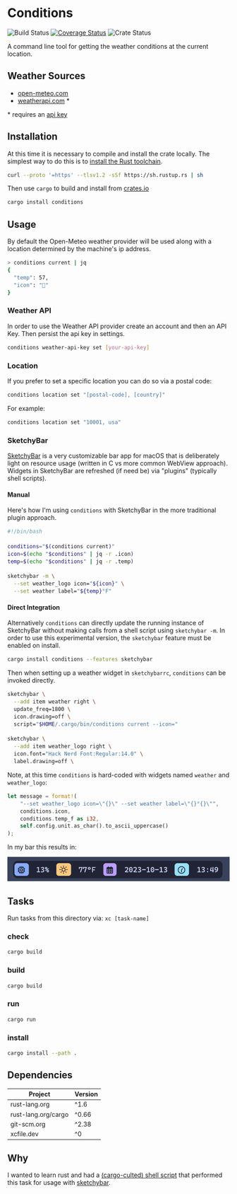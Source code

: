 # Conditions
![Build Status](https://github.com/johnallen3d/conditions/actions/workflows/ci.yml/badge.svg) [![Coverage Status](https://coveralls.io/repos/github/johnallen3d/conditions/badge.svg?branch=feature/track-coverage)](https://coveralls.io/github/johnallen3d/conditions?branch=feature/track-coverage) ![Crate Status](https://img.shields.io/crates/v/conditions.svg)

A command line tool for getting the weather conditions at the current location.

## Weather Sources

- [open-meteo.com](https://open-meteo.com/)
- [weatherapi.com](https://www.weatherapi.com/) \*

\* requires an [api key](https://www.weatherapi.com/docs/#intro-authentication)

## Installation

At this time it is necessary to compile and install the crate locally. The simplest way to do this is to [install the Rust toolchain](https://rustup.rs/).

```bash
curl --proto '=https' --tlsv1.2 -sSf https://sh.rustup.rs | sh
```

Then use `cargo` to build and install from [crates.io](https://crates.io/crates/conditions)

```bash
cargo install conditions
```

## Usage

By default the Open-Meteo weather provider will be used along with a location determined by the machine's ip address.

```sh
> conditions current | jq
{
  "temp": 57,
  "icon": ""
}
```

### Weather API

In order to use the Weather API provider create an account and then an API Key. Then persist the api key in settings.

```bash
conditions weather-api-key set [your-api-key]
```

### Location

If you prefer to set a specific location you can do so via a postal code:

```bash
conditions location set "[postal-code], [country]"
```

For example:

```bash
conditions location set "10001, usa"
```

### SketchyBar

[SketchyBar](https://github.com/FelixKratz/SketchyBar) is a very customizable bar app for macOS that is deliberately light on resource usage (written in C vs more common WebView approach). Widgets in SketchyBar are refreshed (if need be) via "plugins" (typically shell scripts).

#### Manual

Here's how I'm using `conditions` with SketchyBar in the more traditional plugin approach.

```bash
#!/bin/bash

conditions="$(conditions current)"
icon=$(echo "$conditions" | jq -r .icon)
temp=$(echo "$conditions" | jq -r .temp)

sketchybar -m \
  --set weather_logo icon="${icon}" \
  --set weather label="${temp}°F"
```

#### Direct Integration

Alternatively `conditions` can directly update the running instance of SketchyBar without making calls from a shell script using `sketchybar -m`. In order to use this experimental version, the `sketchybar` feature must be enabled on install.

```bash
cargo install conditions --features sketchybar
```

Then when setting up a weather widget in `sketchybarrc`, `conditions` can be invoked directly.

```bash
sketchybar \
  --add item weather right \
  update_freq=1800 \
  icon.drawing=off \
  script="$HOME/.cargo/bin/conditions current --icon="

sketchybar \
  --add item weather_logo right \
  icon.font="Hack Nerd Font:Regular:14.0" \
  label.drawing=off \
```

Note, at this time `conditions` is hard-coded with widgets named `weather` and `weather_logo`:

```rust
let message = format!(
    "--set weather_logo icon=\"{}\" --set weather label=\"{}°{}\"",
    conditions.icon,
    conditions.temp_f as i32,
    self.config.unit.as_char().to_ascii_uppercase()
);
```

In my bar this results in:

![example SketchyBar](./assets/sketchybar-example.png)

## Tasks

Run tasks from this directory via: `xc [task-name]`

### check

```sh
cargo build
```

### build

```sh
cargo build
```

### run

```sh
cargo run
```

### install

```sh
cargo install --path .
```

## Dependencies

| Project             | Version |
| ------------------- | ------- |
| rust-lang.org       | ^1.6    |
| rust-lang.org/cargo | ^0.66   |
| git-scm.org         | ^2.38   |
| xcfile.dev          | ^0      |

## Why

I wanted to learn rust and had a [(cargo-culted) shell script](https://github.com/johnallen3d/dotfiles/blob/16054c903bc8cc0ca939c279382ec6b15eb1bc7c/dot_config/sketchybar/plugins/executable_weather.sh#L1) that performed this task for usage with [sketchybar](https://github.com/FelixKratz/SketchyBar).
